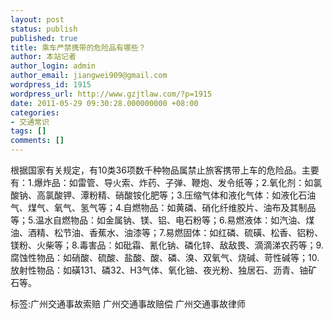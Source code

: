 ```yaml
---
layout: post
status: publish
published: true
title: 乘车严禁携带的危险品有哪些？
author: 本站记者
author_login: admin
author_email: jiangwei909@gmail.com
wordpress_id: 1915
wordpress_url: http://www.gzjtlaw.com/?p=1915
date: 2011-05-29 09:30:28.000000000 +08:00
categories:
- 交通常识
tags: []
comments: []
---
```

根据国家有关规定，有10类36项数千种物品属禁止旅客携带上车的危险品。主要有：1.爆炸品：如雷管、导火索、炸药、子弹、鞭炮、发令纸等；2.氧化剂：如氯酸钠、高氯酸钾、潭粉精、硝酸铵化肥等；3.压缩气体和液化气体：如液化石油气、煤气、氧气、氢气等；4.自燃物品：如黄磷、硝化纤维胶片、油布及其制品等；5.温水自燃物品：如金属钠、镁、铝、电石粉等；6.易燃液体：如汽油、煤油、酒精、松节油、香蕉水、油漆等；7.易燃固体：如红磷、硫磺、松香、铝粉、镁粉、火柴等；8.毒害品：如砒霜、氰化钠、磷化锌、敌敌畏、滴滴涕农药等；9.腐蚀性物品：如硝酸、硫酸、盐酸、酸、磷、溴、双氧气、烧碱、苛性碱等；10.放射性物品：如磺131、磷32、H3气体、氧化铀、夜光粉、独居石、沥青、铀矿石等。标签:广州交通事故索赔 广州交通事故赔偿 广州交通事故律师
